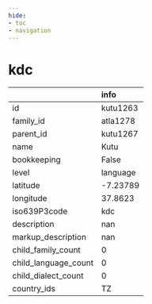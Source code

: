 ```yaml
---
hide:
- toc
- navigation
---
```

# kdc
|                      | info     |
|:---------------------|:---------|
| id                   | kutu1263 |
| family_id            | atla1278 |
| parent_id            | kutu1267 |
| name                 | Kutu     |
| bookkeeping          | False    |
| level                | language |
| latitude             | -7.23789 |
| longitude            | 37.8623  |
| iso639P3code         | kdc      |
| description          | nan      |
| markup_description   | nan      |
| child_family_count   | 0        |
| child_language_count | 0        |
| child_dialect_count  | 0        |
| country_ids          | TZ       |